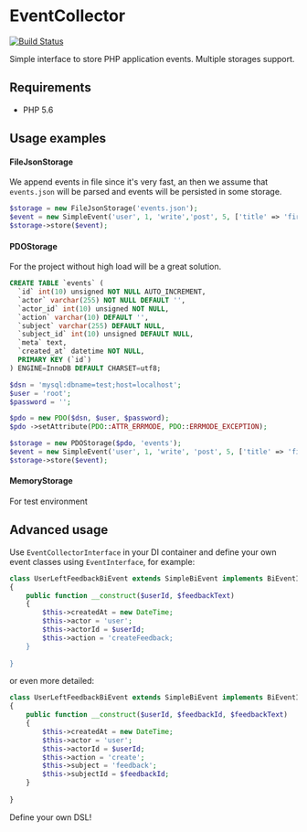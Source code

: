 # EventCollector

[![Build Status](https://travis-ci.org/caseycs/php-event-collector.svg?branch=master)](https://travis-ci.org/caseycs/php-event-collector)

Simple interface to store PHP application events. Multiple storages support. 

## Requirements

* PHP 5.6

## Usage examples

#### FileJsonStorage

We append events in file since it's very fast, an then we assume that `events.json` will be parsed and events will be
persisted in some storage.

```php
$storage = new FileJsonStorage('events.json');
$event = new SimpleEvent('user', 1, 'write','post', 5, ['title' => 'first post']);
$storage->store($event);
```

#### PDOStorage

For the project without high load will be a great solution.


```sql
CREATE TABLE `events` (
  `id` int(10) unsigned NOT NULL AUTO_INCREMENT,
  `actor` varchar(255) NOT NULL DEFAULT '',
  `actor_id` int(10) unsigned NOT NULL,
  `action` varchar(10) DEFAULT '',
  `subject` varchar(255) DEFAULT NULL,
  `subject_id` int(10) unsigned DEFAULT NULL,
  `meta` text,
  `created_at` datetime NOT NULL,
  PRIMARY KEY (`id`)
) ENGINE=InnoDB DEFAULT CHARSET=utf8;
```

```php
$dsn = 'mysql:dbname=test;host=localhost';
$user = 'root';
$password = '';

$pdo = new PDO($dsn, $user, $password);
$pdo ->setAttribute(PDO::ATTR_ERRMODE, PDO::ERRMODE_EXCEPTION);

$storage = new PDOStorage($pdo, 'events');
$event = new SimpleEvent('user', 1, 'write', 'post', 5, ['title' => 'first post']);
$storage->store($event);
```

#### MemoryStorage

For test environment

## Advanced usage

Use `EventCollectorInterface` in your DI container and define your own event classes using `EventInterface`, for example:

```php
class UserLeftFeedbackBiEvent extends SimpleBiEvent implements BiEventInterface
{
    public function __construct($userId, $feedbackText)
    {
        $this->createdAt = new DateTime;
        $this->actor = 'user';
        $this->actorId = $userId;
        $this->action = 'createFeedback;
    }
    
}
```

or even more detailed:

```php
class UserLeftFeedbackBiEvent extends SimpleBiEvent implements BiEventInterface
{
    public function __construct($userId, $feedbackId, $feedbackText)
    {
        $this->createdAt = new DateTime;
        $this->actor = 'user';
        $this->actorId = $userId;
        $this->action = 'create';
        $this->subject = 'feedback';
        $this->subjectId = $feedbackId;
    }
    
}
```

Define your own DSL!
